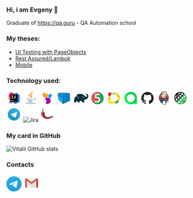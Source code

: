 ### Hi, i am Evgeny 👋
Graduate of https://qa.guru - QA Automation school


### My theses:
+ [UI Testing with PageObjects](https://github.com/Verengan122/AutotestsForAWEM)
+ [Rest Assured/Lambok](https://github.com/Verengan122/QA_Guru_11_19)
+ [Mobile](https://github.com/Verengan122/QA_guru_Mobile_Test/tree/dip)

### Technology used:
![Intelij_IDEA](images/icons/Intelij_IDEA.png)
![Java](images/icons/Java.png)
![Selenide](images/icons/Selenide.png)
![Selenoid](images/icons/Selenoid.png)
![Gradle](images/icons/Gradle.png)
![JUnit5](images/icons/JUnit5.png)
![Allure Report](images/icons/Allure_Report.png)
![AllureTestOps](images/icons/AllureTestOps.png)
![Github](images/icons/Github.png)
![Jenkins](images/icons/Jenkins.png)
![Rest-Assured](images/icons/Rest-Assured.png)
![Telegram](images/icons/Telegram.png)
![Jira](images/icons/Jira.png)
![Lombok](images/icons/Lombok.png)

### My card in GitHub
![Vitalii GitHub stats](https://github-readme-stats.vercel.app/api?username=Verengan122&show_icons=true&theme=synthwave)

### Contacts
[![Telegram](images/Telegram1.png)](https://t.me/redcat12) [![Email](images/Gmail_Icon.png)](mailto:verengan12@gmail.com)

<!--
**Verengan122/Verengan122** is a ✨ _special_ ✨ repository because its `README.md` (this file) appears on your GitHub profile.


-->

